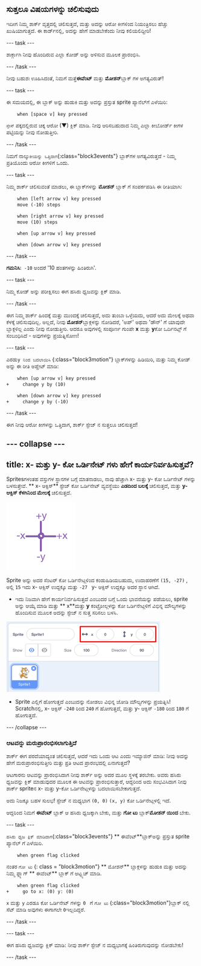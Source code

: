 ## ಸುತ್ತಲೂ ವಿಷಯಗಳನ್ನು ಚಲಿಸುವುದು

ಇದೀಗ ನಿಮ್ಮ ಶಾರ್ಕ್ ವೃತ್ತದಲ್ಲಿ ಚಲಿಸುತ್ತದೆ, ಮತ್ತು ಅದನ್ನು ಆರೋ ಕೀಗಳಿಂದ ನಿಯಂತ್ರಿಸಲು ಹೆಚ್ಚು ಖುಷಿಯಾಗುತ್ತದೆ. ಈ ಕಾರ್ಡ್‌ನಲ್ಲಿ, ಅದನ್ನು ಹೇಗೆ ಮಾಡಬೇಕೆಂದು ನೀವು ಕಲಿಯಲಿದ್ದೀರಿ!

\--- task \---

ಶಾರ್ಕ್ಗಾಗಿ ನೀವು ಹೊಂದಿರುವ ಎಲ್ಲಾ ಕೋಡ್ ಅನ್ನು ಅಳಿಸುವ ಮೂಲಕ ಪ್ರಾರಂಭಿಸಿ.

\--- /task \---

ನೀವು ಬಹುಶಃ ಊಹಿಸಿದಂತೆ, ನಿಮಗೆ ಮತ್ತೆ**ಈವೆಂಟ್** ಮತ್ತು **ಮೋಶನ್**ಬ್ಲಾಕ್ ಗಳ ಅಗತ್ಯವಿರುತ್!

\--- task \---

ಈ ಸಮಯದಲ್ಲಿ, ಈ ಬ್ಲಾಕ್ ಅನ್ನು ಹುಡುಕಿ ಮತ್ತು ಅದನ್ನು ಪ್ರಸ್ತುತ sprite ಪ್ಯಾನೆಲ್‌ಗೆ ಎಳೆಯಿರಿ:

```blocks3
    when [space v] key pressed
```

`ಸ್ಪೇಸ್` ಪಕ್ಕದಲ್ಲಿರುವ ಚಿಕ್ಕ ಆರೋ (▼) ಕ್ಲಿಕ್ ಮಾಡಿ. ನೀವು ಆರಿಸಬಹುದಾದ ನಿಮ್ಮ ಎಲ್ಲಾ ಕೀಬೋರ್ಡ್ ಕೀಗಳ ಪಟ್ಟಿಯನ್ನು ನೀವು ನೋಡುತ್ತೀರಿ.

\--- /task \---

ನಿಮಗೆ ನಾಲ್ಕು`ಕೀಯನ್ನು ಒತ್ತಿದಾಗ`{:class="block3events"} ಬ್ಲಾಕ್‌ಗಳ ಅಗತ್ಯವಿರುತ್ತದೆ - ನಿಮ್ಮ ಪ್ರತಿಯೊಂದು ಆರೋ ಕೀಗಳಿಗೆ ಒಂದು.

\--- task \---

ನಿಮ್ಮ ಶಾರ್ಕ್ ಚಲಿಸುವಂತೆ ಮಾಡಲು, ಈ ಬ್ಲಾಕ್‌ಗಳನ್ನು **ಮೋಶನ್** ಬ್ಲಾಕ್ ಗೆ ಸಂಪರ್ಕಪಡಿಸಿ ಈ ರೀತಿಯಾಗಿ:

```blocks3
    when [left arrow v] key pressed
    move (-10) steps
```

```blocks3
    when [right arrow v] key pressed
    move (10) steps
```

```blocks3
    when [up arrow v] key pressed
```

```blocks3
    when [down arrow v] key pressed
```

\--- /task \---

**ಗಮನಿಸಿ**:` -10` ಅಂದರೆ '10 ಹಂತಗಳನ್ನು ಹಿಂತಿರುಗಿ'.

\--- task \---

ನಿಮ್ಮ ಕೋಡ್ ಅನ್ನು ಪರೀಕ್ಷಿಸಲು ಈಗ ಹಸಿರು ಧ್ವಜವನ್ನು ಕ್ಲಿಕ್ ಮಾಡಿ.

\--- /task \---

ಈಗ ನಿಮ್ಮ ಶಾರ್ಕ್ ಹಿಂದಕ್ಕೆ ಮತ್ತು ಮುಂದಕ್ಕೆ ಚಲಿಸುತ್ತದೆ, ಅದು ತುಂಬಾ ಒಳ್ಳೆಯದು, ಆದರೆ ಅದು ಮೇಲಕ್ಕೆ ಅಥವಾ ಕೆಳಕ್ಕೆ ಚಲಿಸುವುದಿಲ್ಲ. ಅಲ್ಲದೆ, ನೀವು **ಮೋಶನ್**ಬ್ಲಾಕ್ಗಳನ್ನು ನೋಡಿದರೆ, 'ಅಪ್' ಅಥವಾ 'ಡೌನ್' ಗೆ ಯಾವುದೇ ಬ್ಲಾಕ್ಗಳಿಲ್ಲ ಎಂದು ನೀವು ನೋಡುತ್ತೀರಿ. ಆದರೂ ಅವುಗಳಲ್ಲಿ ಸಂಪೂರ್ಣ ಗುಂಪೇ **x** ಮತ್ತು **y**ಕೋ ಒರ್ದಿನಟ್ಸ್ ಗೆ ಸಂಬಂಧಿಸಿದೆ - ಅವುಗಳನ್ನು ಪ್ರಯತ್ನಿಸೋಣ!

\--- task \---

ಎರಡು`y ನಿಂದ ಬದಲಾಯಿಸಿ` {:class="block3motion"} ಬ್ಲಾಕ್‌ಗಳನ್ನು ಹಿಡಿಯಿರಿ, ಮತ್ತು ನಿಮ್ಮ ಕೋಡ್ ಅನ್ನು ಈ ರೀತಿ ಅಪ್ಡೇಟ್ ಮಾಡಿ:

```blocks3
    when [up arrow v] key pressed
+     change y by (10)
```

```blocks3
    when [down arrow v] key pressed
+     change y by (-10)
```

\--- /task \---

ಈಗ ನೀವು ಆರೋ ಕೀಗಳನ್ನು ಒತ್ತಿದಾಗ, ಶಾರ್ಕ್ ಸ್ಟೇಜ್ ನ ಸುತ್ತಲೂ ಚಲಿಸುತ್ತದೆ!

## \--- collapse \---

## title: x- ಮತ್ತು y- ಕೋ ಒರ್ಡಿನೇಟ್ ಗಳು ಹೇಗೆ ಕಾರ್ಯನಿರ್ವಹಿಸುತ್ತವೆ?

Sprites‌ಗಳಂತಹ ವಸ್ತುಗಳ ಸ್ಥಾನಗಳ ಬಗ್ಗೆ ಮಾತನಾಡಲು, ನಾವು ಹೆಚ್ಚಾಗಿ x- ಮತ್ತು y- ಕೋ ಒರ್ಡಿನೇಟ್ ಗಳನ್ನು ಬಳಸುತ್ತೇವೆ. ** x- ಆಕ್ಸಿಸ್** ಸ್ಟೇಜ್ ಕೋ ಒರ್ಡಿನೇಟ್ ವ್ಯವಸ್ಥೆಯು **ಎಡದಿಂದ ಬಲಕ್ಕೆ** ಚಲಿಸುತ್ತದೆ, ಮತ್ತು **y-ಆಕ್ಸಿಸ್** **ಕೆಳಗಿನಿಂದ ಮೇಲಕ್ಕೆ** ಚಲಿಸುತ್ತದೆ.

![](images/moving3.png)

Sprite ಅನ್ನು ಅದರ ಸೆಂಟರ್ ಕೋ ಒರ್ಡಿನೇಟ್ಗಳಿಂದ ಕಂಡುಹಿಡಿಯಬಹುದು, ಉದಾಹರಣೆಗೆ `(15, -27)` , ಅಲ್ಲಿ `15` ಇದು x- ಆಕ್ಸಿಸ್ ಉದ್ದಕ್ಕೂ ಮತ್ತು `-27 ` y- ಆಕ್ಸಿಸ್ ಉದ್ದಕ್ಕೂ ಅದರ ಸ್ಥಾನ ಆಗಿದೆ.

+ ಇದು ನಿಜವಾಗಿ ಹೇಗೆ ಕಾರ್ಯನಿರ್ವಹಿಸುತ್ತದೆ ಎಂಬುದರ ಬಗ್ಗೆ ಒಂದು ಭಾವನೆಯನ್ನು ಪಡೆಯಲು, sprite ಅನ್ನು ಆಯ್ಕೆ ಮಾಡಿ ಮತ್ತು ** x**ಮತ್ತು **y** ಕಂಟ್ರೋಲ್ಗಳನ್ನು ಕೋ ಒರ್ಡಿನೇಟ್ಗಳಿಗೆ ವಿಭಿನ್ನ ಮೌಲ್ಯಗಳನ್ನು ಹೊಂದಿಸುವ ಮೂಲಕ ಅದನ್ನು ಸ್ಟೇಜ್ ನ ಸುತ್ತ ಸರಿಸಲು ಬಳಸಿ.

![](images/xycoords.png)

+ Sprite ಎಲ್ಲಿಗೆ ಹೋಗುತ್ತದೆ ಎಂಬುದನ್ನು ನೋಡಲು ವಿಭಿನ್ನ ಜೋಡಿ ಮೌಲ್ಯಗಳನ್ನು ಪ್ರಯತ್ನಿಸಿ! Scratch‌ನಲ್ಲಿ, x- ಆಕ್ಸಿಸ್ `-240` ರಿಂದ `240` ಗೆ ಹೋಗುತ್ತದೆ, ಮತ್ತು y- ಆಕ್ಸಿಸ್ `-180` ರಿಂದ `180` ಗೆ ಹೋಗುತ್ತದೆ.

\--- /collapse \---

### ಆಟವನ್ನು ಮರುಪ್ರಾರಂಭಿಸಲಾಗುತ್ತಿದೆ

ಶಾರ್ಕ್ ಈಗ ಪರದೆಯಾದ್ಯಂತ ಚಲಿಸುತ್ತದೆ, ಆದರೆ ಇದು ಒಂದು ಆಟ ಎಂದು ಇಮ್ಯಾಜಿನ್ ಮಾಡಿ: ನೀವು ಅದನ್ನು ಹೇಗೆ ಮರುಪ್ರಾರಂಭಿಸುತ್ತೀರಿ ಮತ್ತು ಪ್ರತಿ ಆಟದ ಪ್ರಾರಂಭದಲ್ಲಿ ಏನಾಗುತ್ತದೆ?

ಆಟಗಾರನು ಆಟವನ್ನು ಪ್ರಾರಂಭಿಸಿದಾಗ ನೀವು ಶಾರ್ಕ್ ಅನ್ನು ಅದರ ಮೂಲ ಸ್ಥಳಕ್ಕೆ ತರಬೇಕು. ಅವರು ಹಸಿರು ಧ್ವಜವನ್ನು ಕ್ಲಿಕ್ ಮಾಡುವುದರ ಮೂಲಕ ಈ ಆಟವನ್ನು ಪ್ರಾರಂಭಿಸುತ್ತಾರೆ, ಆದ್ದರಿಂದ ಅದು ಸಂಭವಿಸಿದಾಗ ನೀವು ಶಾರ್ಕ್ sprite‌ನ x- ಮತ್ತು y-ಕೋ ಒರ್ಡಿನೇಟ್ಗಳನ್ನು ಬದಲಾಯಿಸಬೇಕಾಗುತ್ತದೆ.

ಅದು ನಿಜಕ್ಕೂ ಬಹಳ ಸುಲಭ! ಸ್ಟೇಜ್ ನ ಮಧ್ಯಭಾಗ `(0, 0)` `(x, y)` ಕೋ ಒರ್ಡಿನೇಟ್ಗಳಲ್ಲಿ ಇದೆ.

ಆದ್ದರಿಂದ ನಿಮಗೆ **ಈವೆಂಟ್** ಬ್ಲಾಕ್ ಆ ಹಸಿರು ಧ್ವಜಕ್ಕಾಗಿ ಬೇಕು, ಮತ್ತು **ಗೋ ಟು** ಬ್ಲಾಕ್**ಮೋಶನ್ ಯಿಂದ** ಬೇಕು.

\--- task \---

`ಹಸಿರು ಧ್ವಜ ಕ್ಲಿಕ್ ಮಾಡಿದಾಗ`{:class="block3events"} ** ಈವೆಂಟ್**ಬ್ಲಾಕ್ಅನ್ನು ಪ್ರಸ್ತುತ sprite ಪ್ಯಾನೆಲ್ ಗೆ ಎಳೆಯಿರಿ.

```blocks3
    when green flag clicked
```

ನಂತರ `ಗೋ ಟು` {: class = "block3motion"} ** ಮೋಶನ್** ಬ್ಲಾಕ್ಗಳನ್ನು ಹುಡುಕಿ ಮತ್ತು ಅದನ್ನು ನಿಮ್ಮ ಫ್ಲ್ಯಾಗ್ ** ಈವೆಂಟ್‌** ಬ್ಲಾಕ್ ಗೆ ಅಟ್ಟ್ಯಚ್ ಮಾಡಿ.

```blocks3
    when green flag clicked
+     go to x: (0) y: (0)
```

`x` ಮತ್ತು `y` ಎರಡೂ ಕೋ ಒರ್ಡಿನೇಟ್ ಗಳನ್ನು `0 ` ಗೆ `ಗೋ ಟು` {:class="block3motion"}ಬ್ಲಾಕ್ ನಲ್ಲಿ ಸೆಟ್ ಮಾಡಿ ಅವುಗಳು ಈಗಾಗಲೇ `0`ಇಲ್ಲದಿದ್ದರೆ.

\--- /task \---

\--- task \---

ಈಗ ಹಸಿರು ಧ್ವಜವನ್ನು ಕ್ಲಿಕ್ ಮಾಡಿ: ನೀವು ಶಾರ್ಕ್ ಸ್ಟೇಜ್ ನ ಮಧ್ಯಭಾಗಕ್ಕೆ ಹಿಂತಿರುಗುವುದನ್ನು ನೋಡಬೇಕು!

\--- /task \---